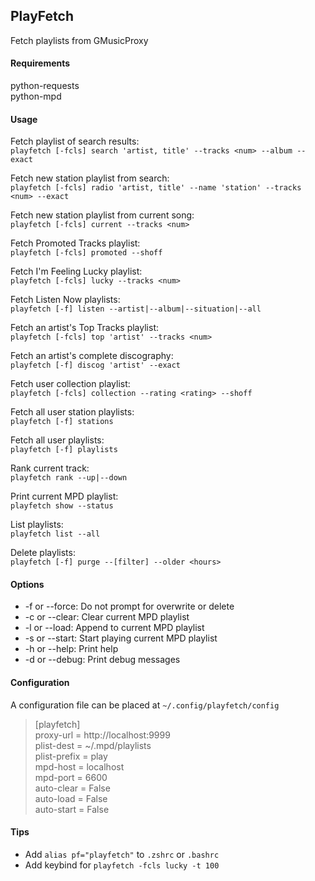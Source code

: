 ## PlayFetch
Fetch playlists from GMusicProxy  
  
#### Requirements
python-requests  
python-mpd
  
#### Usage
Fetch playlist of search results:  
  `playfetch [-fcls] search 'artist, title' --tracks <num> --album --exact`  
  
Fetch new station playlist from search:  
  `playfetch [-fcls] radio 'artist, title' --name 'station' --tracks <num> --exact`  
  
Fetch new station playlist from current song:  
  `playfetch [-fcls] current --tracks <num>`  
  
Fetch Promoted Tracks playlist:  
  `playfetch [-fcls] promoted --shoff`  
  
Fetch I'm Feeling Lucky playlist:  
  `playfetch [-fcls] lucky --tracks <num>`  
  
Fetch Listen Now playlists:  
  `playfetch [-f] listen --artist|--album|--situation|--all`  
  
Fetch an artist's Top Tracks playlist:  
  `playfetch [-fcls] top 'artist' --tracks <num>`  
  
Fetch an artist's complete discography:  
  `playfetch [-f] discog 'artist' --exact`  
  
Fetch user collection playlist:  
  `playfetch [-fcls] collection --rating <rating> --shoff`  
  
Fetch all user station playlists:  
  `playfetch [-f] stations`  
  
Fetch all user playlists:  
  `playfetch [-f] playlists`  
  
Rank current track:  
  `playfetch rank --up|--down`  
  
Print current MPD playlist:  
  `playfetch show --status`  
  
List playlists:  
  `playfetch list --all`  
  
Delete playlists:  
  `playfetch [-f] purge --[filter] --older <hours>`  
  
  
#### Options
*  -f or --force:   Do not prompt for overwrite or delete  
*  -c or --clear:   Clear current MPD playlist  
*  -l or --load:    Append to current MPD playlist  
*  -s or --start:   Start playing current MPD playlist  
*  -h or --help:    Print help
*  -d or --debug:   Print debug messages  


#### Configuration  
A configuration file can be placed at `~/.config/playfetch/config`  

> [playfetch]  
> proxy-url = http://localhost:9999  
> plist-dest = ~/.mpd/playlists  
> plist-prefix = play  
> mpd-host = localhost  
> mpd-port = 6600  
> auto-clear = False  
> auto-load = False  
> auto-start = False 
  
  
#### Tips
* Add `alias pf="playfetch"` to `.zshrc` or `.bashrc`   
* Add keybind for `playfetch -fcls lucky -t 100`  
  
  
